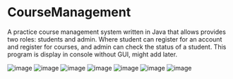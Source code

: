 # CourseManagement

A practice course management system written in Java that allows provides two roles: students and admin. Where student can register for an account and register for courses, and admin can check the status of a student.
This program is display in console without GUI, might add later.

![image](https://user-images.githubusercontent.com/72901256/121606669-97d2c600-ca1c-11eb-82f2-d35fe1ed8e8f.png)
![image](https://user-images.githubusercontent.com/72901256/121606741-ba64df00-ca1c-11eb-94b4-cefc8e6bec0c.png)
![image](https://user-images.githubusercontent.com/72901256/121606829-dec0bb80-ca1c-11eb-813d-eaa77405944d.png)
![image](https://user-images.githubusercontent.com/72901256/121606928-10d21d80-ca1d-11eb-9a3b-ee6d156e3d31.png)
![image](https://user-images.githubusercontent.com/72901256/121606965-247d8400-ca1d-11eb-846f-5511d44f0da6.png)
![image](https://user-images.githubusercontent.com/72901256/121606979-32330980-ca1d-11eb-978d-391bf774535e.png)
![image](https://user-images.githubusercontent.com/72901256/121607011-4119bc00-ca1d-11eb-8a97-4faa05c9e081.png)
